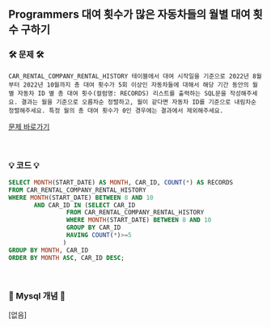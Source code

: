 ## Programmers 대여 횟수가 많은 자동차들의 월별 대여 횟수 구하기
### 🛠️ 문제 🛠️
```
CAR_RENTAL_COMPANY_RENTAL_HISTORY 테이블에서 대여 시작일을 기준으로 2022년 8월부터 2022년 10월까지 총 대여 횟수가 5회 이상인 자동차들에 대해서 해당 기간 동안의 월별 자동차 ID 별 총 대여 횟수(컬럼명: RECORDS) 리스트를 출력하는 SQL문을 작성해주세요. 결과는 월을 기준으로 오름차순 정렬하고, 월이 같다면 자동차 ID를 기준으로 내림차순 정렬해주세요. 특정 월의 총 대여 횟수가 0인 경우에는 결과에서 제외해주세요.
```
[문제 바로가기](https://school.programmers.co.kr/learn/courses/30/lessons/151139)

<br/>

### 💡 코드 💡
```sql
SELECT MONTH(START_DATE) AS MONTH, CAR_ID, COUNT(*) AS RECORDS
FROM CAR_RENTAL_COMPANY_RENTAL_HISTORY
WHERE MONTH(START_DATE) BETWEEN 8 AND 10
       AND CAR_ID IN (SELECT CAR_ID
                FROM CAR_RENTAL_COMPANY_RENTAL_HISTORY
                WHERE MONTH(START_DATE) BETWEEN 8 AND 10
                GROUP BY CAR_ID
                HAVING COUNT(*)>=5
               )
GROUP BY MONTH, CAR_ID
ORDER BY MONTH ASC, CAR_ID DESC;
```

<br/>

### 📙 Mysql 개념 📙
[없음]
